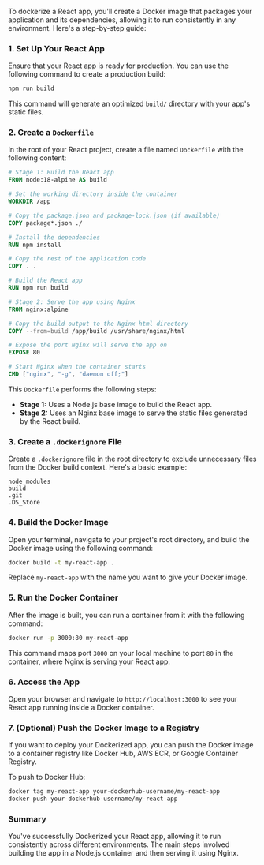 To dockerize a React app, you'll create a Docker image that packages your application and its dependencies, allowing it to run consistently in any environment. Here's a step-by-step guide:

### 1. **Set Up Your React App**
   Ensure that your React app is ready for production. You can use the following command to create a production build:
   ```bash
   npm run build
   ```
   This command will generate an optimized `build/` directory with your app's static files.

### 2. **Create a `Dockerfile`**
   In the root of your React project, create a file named `Dockerfile` with the following content:

   ```Dockerfile
   # Stage 1: Build the React app
   FROM node:18-alpine AS build

   # Set the working directory inside the container
   WORKDIR /app

   # Copy the package.json and package-lock.json (if available)
   COPY package*.json ./

   # Install the dependencies
   RUN npm install

   # Copy the rest of the application code
   COPY . .

   # Build the React app
   RUN npm run build

   # Stage 2: Serve the app using Nginx
   FROM nginx:alpine

   # Copy the build output to the Nginx html directory
   COPY --from=build /app/build /usr/share/nginx/html

   # Expose the port Nginx will serve the app on
   EXPOSE 80

   # Start Nginx when the container starts
   CMD ["nginx", "-g", "daemon off;"]
   ```

   This `Dockerfile` performs the following steps:
   - **Stage 1:** Uses a Node.js base image to build the React app.
   - **Stage 2:** Uses an Nginx base image to serve the static files generated by the React build.

### 3. **Create a `.dockerignore` File**
   Create a `.dockerignore` file in the root directory to exclude unnecessary files from the Docker build context. Here's a basic example:

   ```
   node_modules
   build
   .git
   .DS_Store
   ```

### 4. **Build the Docker Image**
   Open your terminal, navigate to your project's root directory, and build the Docker image using the following command:

   ```bash
   docker build -t my-react-app .
   ```

   Replace `my-react-app` with the name you want to give your Docker image.

### 5. **Run the Docker Container**
   After the image is built, you can run a container from it with the following command:

   ```bash
   docker run -p 3000:80 my-react-app
   ```

   This command maps port `3000` on your local machine to port `80` in the container, where Nginx is serving your React app.

### 6. **Access the App**
   Open your browser and navigate to `http://localhost:3000` to see your React app running inside a Docker container.

### 7. **(Optional) Push the Docker Image to a Registry**
   If you want to deploy your Dockerized app, you can push the Docker image to a container registry like Docker Hub, AWS ECR, or Google Container Registry.

   To push to Docker Hub:
   ```bash
   docker tag my-react-app your-dockerhub-username/my-react-app
   docker push your-dockerhub-username/my-react-app
   ```

### Summary
You've successfully Dockerized your React app, allowing it to run consistently across different environments. The main steps involved building the app in a Node.js container and then serving it using Nginx.